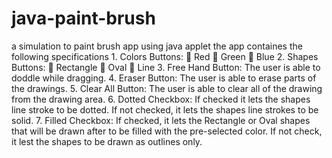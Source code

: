 # java-paint-brush
a simulation to paint brush app using java applet
the app containes the following specifications
    1. Colors Buttons: 
       Red
       Green
       Blue
    2. Shapes Buttons:
       Rectangle
       Oval
       Line
    3. Free Hand Button: 
      The user is able to doddle while dragging.
    4. Eraser Button: 
      The user is able to erase parts of the drawings.
    5. Clear All Button: 
      The user is able to clear all of the drawing from the drawing area.
    6. Dotted Checkbox:
      If checked it lets the shapes line stroke to be dotted. If not checked, it lets the shapes line strokes to be solid.
    7. Filled Checkbox:
      If checked, it lets the Rectangle or Oval shapes that will be drawn after to be filled with the pre-selected color. If not check, it lest the shapes to be
    drawn as outlines only.
